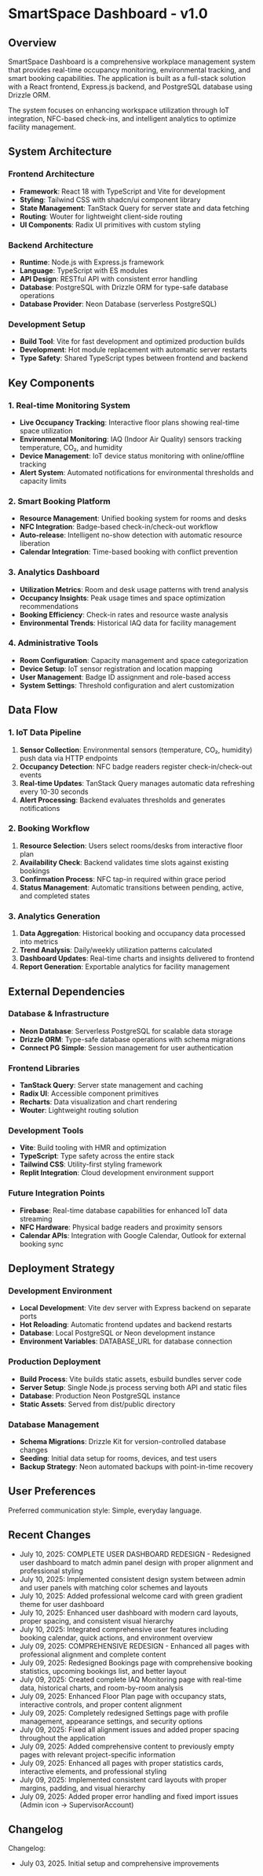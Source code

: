 # SmartSpace Dashboard - v1.0

## Overview

SmartSpace Dashboard is a comprehensive workplace management system that provides real-time occupancy monitoring, environmental tracking, and smart booking capabilities. The application is built as a full-stack solution with a React frontend, Express.js backend, and PostgreSQL database using Drizzle ORM.

The system focuses on enhancing workspace utilization through IoT integration, NFC-based check-ins, and intelligent analytics to optimize facility management.

## System Architecture

### Frontend Architecture
- **Framework**: React 18 with TypeScript and Vite for development
- **Styling**: Tailwind CSS with shadcn/ui component library
- **State Management**: TanStack Query for server state and data fetching
- **Routing**: Wouter for lightweight client-side routing
- **UI Components**: Radix UI primitives with custom styling

### Backend Architecture
- **Runtime**: Node.js with Express.js framework
- **Language**: TypeScript with ES modules
- **API Design**: RESTful API with consistent error handling
- **Database**: PostgreSQL with Drizzle ORM for type-safe database operations
- **Database Provider**: Neon Database (serverless PostgreSQL)

### Development Setup
- **Build Tool**: Vite for fast development and optimized production builds
- **Development**: Hot module replacement with automatic server restarts
- **Type Safety**: Shared TypeScript types between frontend and backend

## Key Components

### 1. Real-time Monitoring System
- **Live Occupancy Tracking**: Interactive floor plans showing real-time space utilization
- **Environmental Monitoring**: IAQ (Indoor Air Quality) sensors tracking temperature, CO₂, and humidity
- **Device Management**: IoT device status monitoring with online/offline tracking
- **Alert System**: Automated notifications for environmental thresholds and capacity limits

### 2. Smart Booking Platform
- **Resource Management**: Unified booking system for rooms and desks
- **NFC Integration**: Badge-based check-in/check-out workflow
- **Auto-release**: Intelligent no-show detection with automatic resource liberation
- **Calendar Integration**: Time-based booking with conflict prevention

### 3. Analytics Dashboard
- **Utilization Metrics**: Room and desk usage patterns with trend analysis
- **Occupancy Insights**: Peak usage times and space optimization recommendations
- **Booking Efficiency**: Check-in rates and resource waste analysis
- **Environmental Trends**: Historical IAQ data for facility management

### 4. Administrative Tools
- **Room Configuration**: Capacity management and space categorization
- **Device Setup**: IoT sensor registration and location mapping
- **User Management**: Badge ID assignment and role-based access
- **System Settings**: Threshold configuration and alert customization

## Data Flow

### 1. IoT Data Pipeline
1. **Sensor Collection**: Environmental sensors (temperature, CO₂, humidity) push data via HTTP endpoints
2. **Occupancy Detection**: NFC badge readers register check-in/check-out events
3. **Real-time Updates**: TanStack Query manages automatic data refreshing every 10-30 seconds
4. **Alert Processing**: Backend evaluates thresholds and generates notifications

### 2. Booking Workflow
1. **Resource Selection**: Users select rooms/desks from interactive floor plan
2. **Availability Check**: Backend validates time slots against existing bookings
3. **Confirmation Process**: NFC tap-in required within grace period
4. **Status Management**: Automatic transitions between pending, active, and completed states

### 3. Analytics Generation
1. **Data Aggregation**: Historical booking and occupancy data processed into metrics
2. **Trend Analysis**: Daily/weekly utilization patterns calculated
3. **Dashboard Updates**: Real-time charts and insights delivered to frontend
4. **Report Generation**: Exportable analytics for facility management

## External Dependencies

### Database & Infrastructure
- **Neon Database**: Serverless PostgreSQL for scalable data storage
- **Drizzle ORM**: Type-safe database operations with schema migrations
- **Connect PG Simple**: Session management for user authentication

### Frontend Libraries
- **TanStack Query**: Server state management and caching
- **Radix UI**: Accessible component primitives
- **Recharts**: Data visualization and chart rendering
- **Wouter**: Lightweight routing solution

### Development Tools
- **Vite**: Build tooling with HMR and optimization
- **TypeScript**: Type safety across the entire stack
- **Tailwind CSS**: Utility-first styling framework
- **Replit Integration**: Cloud development environment support

### Future Integration Points
- **Firebase**: Real-time database capabilities for enhanced IoT data streaming
- **NFC Hardware**: Physical badge readers and proximity sensors
- **Calendar APIs**: Integration with Google Calendar, Outlook for external booking sync

## Deployment Strategy

### Development Environment
- **Local Development**: Vite dev server with Express backend on separate ports
- **Hot Reloading**: Automatic frontend updates and backend restarts
- **Database**: Local PostgreSQL or Neon development instance
- **Environment Variables**: DATABASE_URL for database connection

### Production Deployment
- **Build Process**: Vite builds static assets, esbuild bundles server code
- **Server Setup**: Single Node.js process serving both API and static files
- **Database**: Production Neon PostgreSQL instance
- **Static Assets**: Served from dist/public directory

### Database Management
- **Schema Migrations**: Drizzle Kit for version-controlled database changes
- **Seeding**: Initial data setup for rooms, devices, and test users
- **Backup Strategy**: Neon automated backups with point-in-time recovery

## User Preferences

Preferred communication style: Simple, everyday language.

## Recent Changes

- July 10, 2025: COMPLETE USER DASHBOARD REDESIGN - Redesigned user dashboard to match admin panel design with proper alignment and professional styling
- July 10, 2025: Implemented consistent design system between admin and user panels with matching color schemes and layouts
- July 10, 2025: Added professional welcome card with green gradient theme for user dashboard
- July 10, 2025: Enhanced user dashboard with modern card layouts, proper spacing, and consistent visual hierarchy
- July 10, 2025: Integrated comprehensive user features including booking calendar, quick actions, and environment overview
- July 09, 2025: COMPREHENSIVE REDESIGN - Enhanced all pages with professional alignment and complete content
- July 09, 2025: Redesigned Bookings page with comprehensive booking statistics, upcoming bookings list, and better layout
- July 09, 2025: Created complete IAQ Monitoring page with real-time data, historical charts, and room-by-room analysis
- July 09, 2025: Enhanced Floor Plan page with occupancy stats, interactive controls, and proper content alignment
- July 09, 2025: Completely redesigned Settings page with profile management, appearance settings, and security options
- July 09, 2025: Fixed all alignment issues and added proper spacing throughout the application
- July 09, 2025: Added comprehensive content to previously empty pages with relevant project-specific information
- July 09, 2025: Enhanced all pages with proper statistics cards, interactive elements, and professional styling
- July 09, 2025: Implemented consistent card layouts with proper margins, padding, and visual hierarchy
- July 09, 2025: Added proper error handling and fixed import issues (Admin icon → SupervisorAccount)

## Changelog

Changelog:
- July 03, 2025. Initial setup and comprehensive improvements